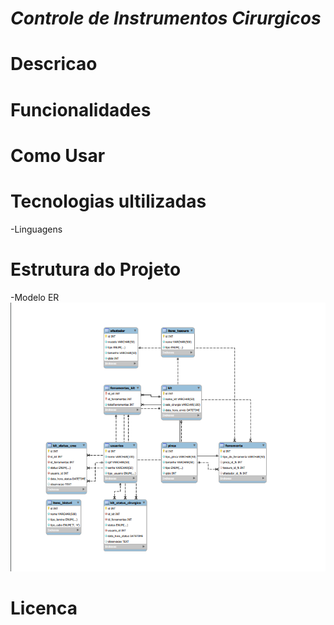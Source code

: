 # *Controle de Instrumentos Cirurgicos*


# Descricao


# Funcionalidades


# Como Usar


# Tecnologias ultilizadas 
-Linguagens

# Estrutura do Projeto
-Modelo ER ![ModeloSla](https://github.com/gutowo/C-I-C/blob/main/Captura%20de%20tela%202024-11-24%20125336.png)



# Licenca
